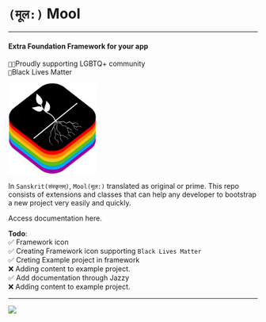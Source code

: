 # **`(मूल:)` Mool**
-------

#### Extra Foundation Framework for your app

`🏳️‍🌈`Proudly supporting LGBTQ+ community  <br>
`🏴`Black Lives Matter 

<img title="" src="./Mool.png" alt="Mool Logo" align="center" width="178">

In `Sanskrit(संस्कृतम्)`, `Mool(मूल:)` translated as original or prime. This repo consists of extensions and classes that can help any developer to bootstrap a new project very easily and quickly.
<p>
Access documentation <a ref="./docs/index.html" _target=blank>here</a>.

**Todo**: <br>
✅ Framework icon <br>
✅ Creating Framework icon supporting `Black Lives Matter`<br>
✅ Creting Example project in framework <br>
❌ Adding content to example project. <br>
✅ Add documentation through Jazzy <br>
❌ Adding content to example project. <br>


<!-- All visible code above this line -->
---
<!-- invisible tracking pixel from segment.io -->
<img src="https://api.segment.io/v1/pixel/track?data=ewogICJ3cml0ZUtleSI6ICJlUXhIQm1ucDBHZFpLM1I2S1VHc01EWUJ1YUJ5RGlhSiIsCiAgInVzZXJJZCI6ICJnaXRodWJfdXNlciIsCiAgInJlcG8iOiAiTW9vbCIsCiAgImV2ZW50IjogInBhZ2UgdmlzaXQiLAogICJwcm9wZXJ0aWVzIjogewogICAgIndlYnNpdGUiOiAiaHR0cHM6Ly9naXRodWIuY29tL210YWRlbi9tb29sIgogIH0KfQ==">
<!-- end here --> 
